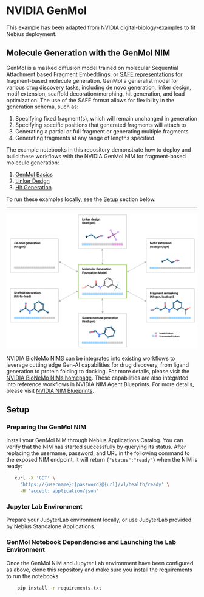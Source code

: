 # NVIDIA GenMol

This example has been adapted from [NVIDIA digital-biology-examples](https://github.com/NVIDIA/digital-biology-examples/tree/main/examples/nims/genmol) to fit Nebius deployment. 

## Molecule Generation with the GenMol NIM
GenMol is a masked diffusion model trained on molecular Sequential Attachment based Fragment Embeddings, or [SAFE representations](https://arxiv.org/abs/2310.10773) for fragment-based molecule generation.  GenMol a generalist model for various drug discovery tasks, including de novo generation, linker design, motif extension, scaffold decoration/morphing, hit generation, and lead optimization.  The use of the SAFE format allows for flexibility in the generation schema, such as:

 1. Specifying fixed fragment(s), which will remain unchanged in generation
 2. Specifying specific positions that generated fragments will attach to
 3. Generating a partial or full fragment or generating multiple fragments
 4. Generating fragments at any range of lengths specified.


The example notebooks in this repository demonstrate how to deploy and build these workflows with the NVIDIA GenMol NIM for fragment-based molecule generation:
 1. [GenMol Basics](1.basics.ipynb)
 2. [Linker Design](2.linder-design.ipynb)
 3. [Hit Generation](2.hit-generation.ipynb)

To run these examples locally, see the [Setup](#Setup) section below.

***

<img src="genmol-use-cases.png" alt="GenMol use cases" width="800"/>

NVIDIA BioNeMo NIMS can be integrated into existing workflows to leverage cutting edge Gen-AI capabilities for drug discovery, from ligand generation to protein folding to docking. For more details, please visit the [NVIDIA BioNeMo NIMs homepage](https://build.nvidia.com/explore/biology).  These capabilities are also integrated into reference workflows in NVIDIA NIM Agent Blueprints. For more details, please visit [NVIDIA NIM Blueprints](https://build.nvidia.com/nim/blueprints).

## Setup

### Preparing the GenMol NIM

Install your GenMol NIM through Nebius Applications Catalog. You can verify that the NIM has started successfully by querying its status. 
After replacing the username, password, and URL in the following command to the exposed NIM endpoint, it will return `{"status":"ready"}` when the NIM is ready:

```bash
   curl -X 'GET' \
     'https://{username}:{password}@{url}/v1/health/ready' \
     -H 'accept: application/json'
```

### Jupyter Lab Environment

Prepare your JupyterLab environment locally, or use JupyterLab provided by Nebius Standalone Applications. 

### GenMol Notebook Dependencies and Launching the Lab Environment

Once the GenMol NIM and Jupyter Lab environment have been configured as above, clone this repository and make sure you install the requirements to run the notebooks

```bash
    pip install -r requirements.txt
```

